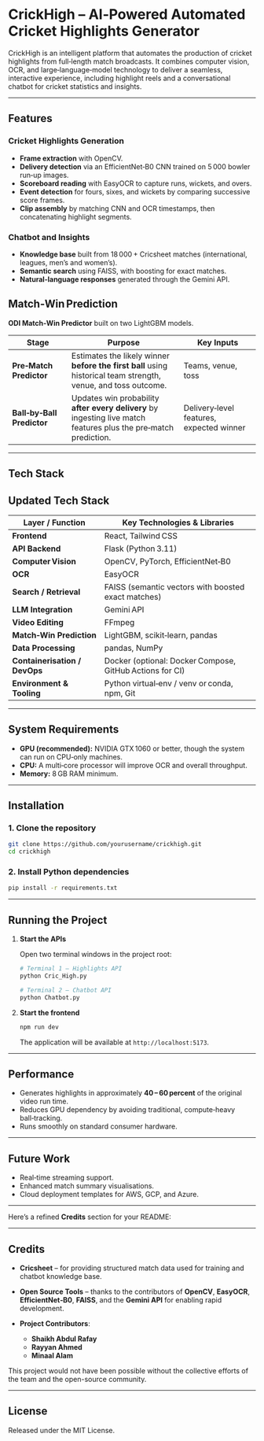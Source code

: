 # CrickHigh – AI‑Powered Automated Cricket Highlights Generator

CrickHigh is an intelligent platform that automates the production of cricket highlights from full‑length match broadcasts. It combines computer vision, OCR, and large‑language‑model technology to deliver a seamless, interactive experience, including highlight reels and a conversational chatbot for cricket statistics and insights.

---

## Features

### Cricket Highlights Generation

* **Frame extraction** with OpenCV.
* **Delivery detection** via an EfficientNet‑B0 CNN trained on 5 000 bowler run‑up images.
* **Scoreboard reading** with EasyOCR to capture runs, wickets, and overs.
* **Event detection** for fours, sixes, and wickets by comparing successive score frames.
* **Clip assembly** by matching CNN and OCR timestamps, then concatenating highlight segments.

### Chatbot and Insights

* **Knowledge base** built from 18 000 + Cricsheet matches (international, leagues, men’s and women’s).
* **Semantic search** using FAISS, with boosting for exact matches.
* **Natural‑language responses** generated through the Gemini API.

## Match‑Win Prediction 

**ODI Match‑Win Predictor** built on two LightGBM models.

| Stage | Purpose | Key Inputs |
|-------|---------|------------|
| **Pre‑Match Predictor** | Estimates the likely winner **before the first ball** using historical team strength, venue, and toss outcome. | Teams, venue, toss |
| **Ball‑by‑Ball Predictor** | Updates win probability **after every delivery** by ingesting live match features plus the pre‑match prediction. | Delivery‑level features, expected winner |

---

## Tech Stack

## Updated Tech Stack

| Layer / Function              | Key Technologies & Libraries                             |
| ----------------------------- | -------------------------------------------------------- |
| **Frontend**                  | React, Tailwind CSS                                      |
| **API Backend**               | Flask (Python 3.11)                                      |
| **Computer Vision**           | OpenCV, PyTorch, EfficientNet‑B0                         |
| **OCR**                       | EasyOCR                                                  |
| **Search / Retrieval**        | FAISS (semantic vectors with boosted exact matches)      |
| **LLM Integration**           | Gemini API                                               |
| **Video Editing**             | FFmpeg                                                   |
| **Match‑Win Prediction**      | LightGBM, scikit‑learn, pandas                           |
| **Data Processing**           | pandas, NumPy                                            |
| **Containerisation / DevOps** | Docker (optional: Docker Compose, GitHub Actions for CI) |
| **Environment & Tooling**     | Python virtual‑env / venv or conda, npm, Git             |

---

## System Requirements

* **GPU (recommended):** NVIDIA GTX 1060 or better, though the system can run on CPU‑only machines.
* **CPU:** A multi‑core processor will improve OCR and overall throughput.
* **Memory:** 8 GB RAM minimum.

---

## Installation

### 1. Clone the repository

```bash
git clone https://github.com/yourusername/crickhigh.git
cd crickhigh
```

### 2. Install Python dependencies

```bash
pip install -r requirements.txt
```


---

## Running the Project

1. **Start the APIs**


   Open two terminal windows in the project root:

   ```bash
   # Terminal 1 – Highlights API
   python Cric_High.py
   ```

   ```bash
   # Terminal 2 – Chatbot API
   python Chatbot.py
   ```

2. **Start the frontend**

   ```bash
   npm run dev
   ```

   The application will be available at `http://localhost:5173`.

---

## Performance

* Generates highlights in approximately **40 – 60 percent** of the original video run time.
* Reduces GPU dependency by avoiding traditional, compute‑heavy ball‑tracking.
* Runs smoothly on standard consumer hardware.

---


## Future Work

* Real‑time streaming support.
* Enhanced match summary visualisations.
* Cloud deployment templates for AWS, GCP, and Azure.

---

Here’s a refined **Credits** section for your README:

---

## Credits

* **Cricsheet** – for providing structured match data used for training and chatbot knowledge base.
* **Open Source Tools** – thanks to the contributors of **OpenCV**, **EasyOCR**, **EfficientNet‑B0**, **FAISS**, and the **Gemini API** for enabling rapid development.
* **Project Contributors**:

  * **Shaikh Abdul Rafay**
  * **Rayyan Ahmed**
  * **Minaal Alam**

This project would not have been possible without the collective efforts of the team and the open-source community.

---

## License

Released under the MIT License.
